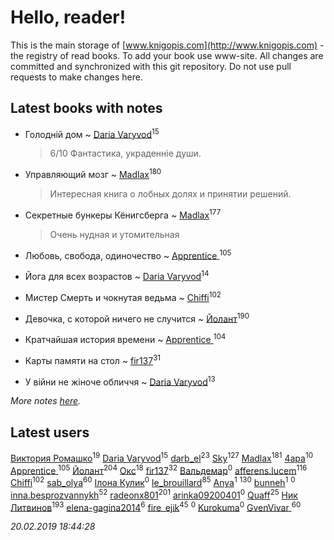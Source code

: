 # Hello, reader!
This is the main storage of [www.knigopis.com](http://www.knigopis.com) - the registry of read books.
To add your book use www-site. All changes are committed and synchronized with this git repository.
Do not use pull requests to make changes here.


## Latest books with notes
* Голодній дом ~ [Daria Varyvod](users/829/829893410524253-facebook)<sup>15</sup>
    > 6/10 Фантастика, украденніе души.

* Управляющий мозг ~ [Madlax](users/158/158304782-vkontakte)<sup>180</sup>
    > Интересная книга о лобных долях и принятии решений.

* Секретные бункеры Кёнигсберга ~ [Madlax](users/158/158304782-vkontakte)<sup>177</sup>
    > Очень нудная и утомительная

* Любовь, свобода, одиночество ~ [Apprentice ](users/528/52821952-vkontakte)<sup>105</sup>

* Йога для всех возрастов ~ [Daria Varyvod](users/829/829893410524253-facebook)<sup>14</sup>

* Мистер Смерть и чокнутая ведьма ~ [Chiffi](users/105/105831994080785626680-google)<sup>102</sup>

* Девочка, с которой ничего не случится ~ [Йолант](users/104/104690883692185089260-google)<sup>190</sup>

* Кратчайшая история времени ~ [Apprentice ](users/528/52821952-vkontakte)<sup>104</sup>

* Карты памяти на стол ~ [fir137](users/176/176805114-yandex)<sup>31</sup>

* У війни не жіноче обличчя ~ [Daria Varyvod](users/829/829893410524253-facebook)<sup>13</sup>


_More notes [here](latest_books_with_notes.md)._


## Latest users
[Виктория Ромашко](users/180/180843186-vkontakte)<sup>19</sup> 
[Daria Varyvod](users/829/829893410524253-facebook)<sup>15</sup> 
[darb_el](users/184/184135339-vkontakte)<sup>23</sup> 
[Sky](users/118/118049897850017649660-google)<sup>127</sup> 
[Madlax](users/158/158304782-vkontakte)<sup>181</sup> 
[4apa](users/117/117392596378069249667-google)<sup>10</sup> 
[Apprentice ](users/528/52821952-vkontakte)<sup>105</sup> 
[Йолант](users/104/104690883692185089260-google)<sup>204</sup> 
[Окс](users/102/102536471289425216982-google)<sup>18</sup> 
[fir137](users/176/176805114-yandex)<sup>32</sup> 
[Вальдемар](users/614/614649752306644-facebook)<sup>0</sup> 
[afferens.lucem](users/196/196071655-vkontakte)<sup>116</sup> 
[Chiffi](users/105/105831994080785626680-google)<sup>102</sup> 
[sab_olya](users/139/139338401-vkontakte)<sup>60</sup> 
[Ілона Кулик](users/115/115612203632373730372-google)<sup>0</sup> 
[le_brouillard](users/133/13330781-vkontakte)<sup>85</sup> 
[Anya](users/383/383879357-vkontakte)<sup>1</sup> 
[](users/115/115826717712507836033-google)<sup>130</sup> 
[bunneh](users/534/5342064-vkontakte)<sup>1</sup> 
[](users/125/125225849-vkontakte)<sup>0</sup> 
[inna.besprozvannykh](users/733/73323849-yandex)<sup>52</sup> 
[radeonx801](users/973/973496-vkontakte)<sup>201</sup> 
[arinka09200401](users/445/445767549-vkontakte)<sup>0</sup> 
[Quaff](users/122/12267158-vkontakte)<sup>25</sup> 
[Ник Литвинов](users/241/241974816-vkontakte)<sup>193</sup> 
[elena-gagina2014](users/208/208969292-yandex)<sup>6</sup> 
[fire_ejik](users/329/32903202-vkontakte)<sup>45</sup> 
[](users/103/103018351090055633128-google)<sup>0</sup> 
[Kurokuma](users/114/114867625557587940583-google)<sup>0</sup> 
[GvenVivar ](users/158/158266434925901-facebook)<sup>60</sup> 


_20.02.2019 18:44:28_
